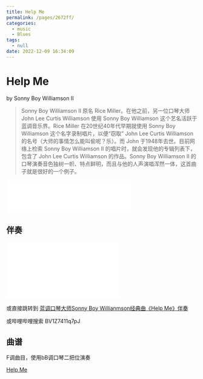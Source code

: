 ```yaml
---
title: Help Me
permalink: /pages/2672ff/
categories: 
  - music
  - Blues
tags: 
  - null
date: 2022-12-09 16:34:09
---
```

# Help Me

by Sonny Boy Williamson II

> Sonny Boy Williamson II 原名 Rice Miller。在他之前，另一位口琴大师 John Lee Curtis Williamson 使用 Sonny Boy Williamson 这个艺名活跃于蓝调音乐界。Rice Miller 在20世纪40年代早期就使用 Sonny Boy Williamson 这个名字录制唱片，以便“窃取” John Lee Curtis Williamson 的名号（大师的事情怎么能叫偷呢？乐）。而 John 于1948年去世。目前网络上检索 Sonny Boy Williamson II 的唱片时，就会发现他的专辑列表下，包含了 John Lee Curtis Williamson 的作品。Sonny Boy Williamson II 的口琴演奏音色独树一帜、特点鲜明，而且与他的人声演唱浑然一体，这首曲子就是很好的一个例子。

<iframe frameborder="no" border="0" marginwidth="0" marginheight="0" width=330 height=86 src="//music.163.com/outchain/player?type=2&id=511800569&auto=0&height=66"></iframe>

## 伴奏

<iframe src="//player.bilibili.com/player.html?aid=85779780&bvid=BV1Z7411q7pJ&cid=146619088&page=1" scrolling="no" border="0" frameborder="no" framespacing="0" allowfullscreen="true"> </iframe>

或直接跳转到 [蓝调口琴大师Sonny Boy Willianmson经典曲《Help Me》伴奏](https://www.bilibili.com/video/BV1Z7411q7pJ)

或哔哩哔哩搜索 BV1Z7411q7pJ

## 曲谱

F调曲目，使用bB调口琴二把位演奏

[Help Me](/file/Help_Me.pdf)
